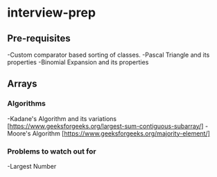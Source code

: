 # interview-prep

## Pre-requisites
-Custom comparator based sorting of classes.
-Pascal Triangle and its properties
-Binomial Expansion and its properties

## Arrays

### Algorithms
-Kadane's Algorithm and its variations [https://www.geeksforgeeks.org/largest-sum-contiguous-subarray/]
-Moore's Algorithm [https://www.geeksforgeeks.org/majority-element/]

### Problems to watch out for
-Largest Number

